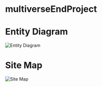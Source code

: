 # multiverseEndProject

# Entity Diagram
![Entity Diagram](https://github.com/SkyDanBinVan/multiverseEndProject/blob/diagrams/diagrams/entityDiagram.svg?raw=true)

# Site Map
![Site Map](https://github.com/SkyDanBinVan/multiverseEndProject/blob/diagrams/diagrams/siteMaps.svg?raw=true)